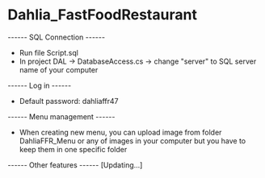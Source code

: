 # Dahlia_FastFoodRestaurant

------ SQL Connection ------
* Run file Script.sql
* In project DAL -> DatabaseAccess.cs -> change "server" to SQL server name of your computer

------ Log in ------
* Default password: dahliaffr47

------ Menu management ------
* When creating new menu, you can upload image from folder DahliaFFR_Menu
or any of images in your computer but you have to keep them in one specific folder

------ Other features ------
[Updating...]